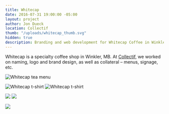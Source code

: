 ```yaml
---
title: Whitecap
date: 2016-07-31 19:00:00 -05:00
layout: project
author: Jon Dueck
location: Collectif
thumb: "/uploads/whitecap_thumb.svg"
hidden: true
description: Branding and web development for Whitecap Coffee in Winkler, Manitoba.
---
```


Whitecap is a specialty coffee shop in Winkler, MB. At [Collectif](https://collectif.co), we worked on naming, logo and brand design, as well as collateral – menus, signage, etc.

![Whitecap tea menu](/uploads/whitecap_tea.jpg)

![Whitecap t-shirt](/uploads/whitecap_shirt-warp.jpg#half)
![Whitecap t-shirt](/uploads/whitecap_shirt-warp.jpg#half)

![](/uploads/whitecap_cup-1.jpg#half)
![](/uploads/whitecap_cup-2.jpg#half)

![](/uploads/whitecap_window.jpg#half)
